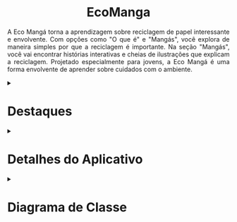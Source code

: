 <h1 align=center>EcoManga</h1>

<p align=justify>		
    A Eco Mangá torna a aprendizagem sobre reciclagem de papel interessante e envolvente. Com opções como "O que é" e "Mangás", você explora de maneira simples por que a reciclagem é importante. Na seção "Mangás", você vai encontrar histórias interativas e cheias de ilustrações que explicam a reciclagem. Projetado especialmente para jovens, a Eco Mangá é uma forma envolvente de aprender sobre cuidados com o ambiente.
</p>

<details>
   <summary><h1>Destaques</h1></summary>
    <ul>
        <li align=justify><strong>Interface Acolhedora:</strong> A tela inicial apresenta um fundo branco e um logotipo amigável "Eco Mangá", dando as boas-vindas aos usuários de forma convidativa.
        </li>
        <br>
        <li align=justify><strong>Exploração Simplificada:</strong> A seção "O que é" fornece explicações claras e acessíveis sobre a importância da reciclagem de papel, ajudando os usuários a compreender seu significado de maneira simples.
        </li>
        <br>
        <li align=justify><strong>Mangás Interativos:</strong> Na seção "Mangás", três "imagebuttons" levam os usuários a histórias ricamente ilustradas e interativas, onde eles podem explorar os processos da reciclagem de papel por meio de personagens cativantes.
        </li>
    	<br>
	<li align=justify><strong>Jornada de Aprendizado:</strong> Os mangás não são apenas histórias, mas também fontes valiosas de conhecimento. Eles fornecem informações detalhadas e práticas sobre a reciclagem de papel, tornando o aprendizado uma experiência envolvente.
	</li>
   	<br>
	<li align=justify><strong>Acessibilidade para Jovens:</strong> Projetado especialmente para adolescentes e crianças, a Eco Mangá oferece uma maneira atraente e inspiradora de ensinar conscientização ambiental desde cedo.
	</li>
	<br>
	<li align=justify><strong>Foco na Sustentabilidade:</strong> O aplicativo tem como objetivo promover a consciência ambiental ao ensinar práticas de reciclagem de papel, incentivando os usuários a adotarem hábitos mais sustentáveis.
	</li>
	<br>
	<li alingn=justify><strong>Design Visualmente Atraente:</strong> As ilustrações coloridas e os personagens carismáticos nos mangás mantêm os usuários envolvidos e entretidos enquanto aprendem.
	</li>
	<br>
	<li alingn=justify><strong>Experiência Educativa Completa:</strong> A Eco Mangá oferece uma experiência completa de aprendizado, permitindo que os usuários explorem, entendam e se comprometam com a reciclagem de papel de maneira significativa.
	</li>
	<br>	
	<li alingn=justify><strong>Aventura Educativa Divertida</strong> Através de uma combinação única de narrativas e conhecimento, o aplicativo oferece uma abordagem divertida para aprender sobre reciclagem de papel.
	</li>
     </ul>

Essas características combinadas criam uma experiência atraente e informativa no Eco Mangá, proporcionando aos usuários uma jornada educativa única sobre a reciclagem de papel.
</details>


<details>
    <summary><h1>Detalhes do Aplicativo</h1></summary>
    <ul>
        <li><strong>Versão do Android:</strong> 9.0 (Pie);</li>
        <li><strong>Número de Telas:</strong> 6;</li>
        <li><strong>Linguagem de Programação:</strong> Java;</li>
        <li><strong>IDE</strong> Android Studio;</li>
    </ul>
</details>

<details>
    <summary><h1>Diagrama de Classe</h1></summary>
    <center><img src="Imagens/Diagrama.jpg"></center>
</details>
